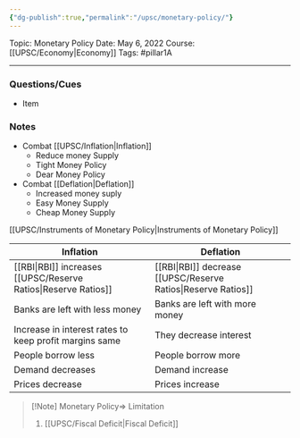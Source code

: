 ```yaml
---
{"dg-publish":true,"permalink":"/upsc/monetary-policy/"}
---
```


Topic: Monetary Policy
Date: May 6, 2022
Course:[[UPSC/Economy\|Economy]]
Tags: #pillar1A

---

### Questions/Cues
- Item

### Notes
- Combat [[UPSC/Inflation\|Inflation]]
	- Reduce money Supply 
	- Tight Money Policy 
	- Dear Money Policy
- Combat [[Deflation\|Deflation]]
	- Increased money suply
	- Easy Money Supply 
	- Cheap Money Supply

[[UPSC/Instruments of Monetary Policy\|Instruments of Monetary Policy]]



| Inflation                                              | Deflation                           |
| ------------------------------------------------------ | ----------------------------------- |
| [[RBI\|RBI]] increases [[UPSC/Reserve Ratios\|Reserve Ratios]]                   | [[RBI\|RBI]] decrease [[UPSC/Reserve Ratios\|Reserve Ratios]] |
| Banks are left with less money                         | Banks are left with more money      |
| Increase in interest rates to keep profit margins same | They decrease interest              |
| People borrow less                                     | People borrow more                  |
| Demand decreases                                       | Demand increase                     |
| Prices decrease                                        | Prices increase                     |


>[!Note] Monetary Policy=> Limitation
>1. [[UPSC/Fiscal Deficit\|Fiscal Deficit]]
